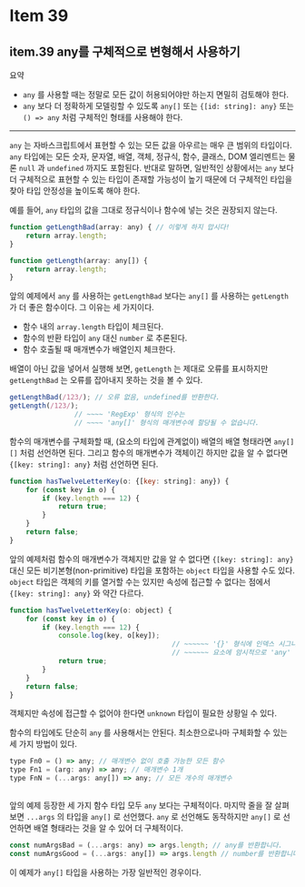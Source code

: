 # Item 39

## item.39 any를 구체적으로 변형해서 사용하기

요약

- `any` 를 사용할 때는 정말로 모든 값이 허용되어야만 하는지 면밀히 검토해야 한다.
- `any` 보다 더 정확하게 모델링할 수 있도록 `any[]` 또는 `{[id: string]: any}` 또는 `() => any` 처럼 구체적인 형태를 사용해야 한다.

---

`any` 는 자바스크립트에서 표현할 수 있는 모든 값을 아우르는 매우 큰 범위의 타입이다. `any` 타입에는 모든 숫자, 문자열, 배열, 객체, 정규식, 함수, 클래스, DOM 엘리멘트는 물론 `null` 과 `undefined` 까지도 포함된다. 반대로 말하면, 일반적인 상황에서는 `any` 보다 더 구체적으로 표현할 수 있는 타입이 존재할 가능성이 높기 때문에 더 구체적인 타입을 찾아 타입 안정성을 높이도록 해야 한다.

예를 들어, `any` 타입의 값을 그대로 정규식이나 함수에 넣는 것은 권장되지 않는다.

```jsx
function getLengthBad(array: any) { // 이렇게 하지 맙시다!
	return array.length;
}

function getLength(array: any[]) {
	return array.length;
}
```

앞의 예제에서 `any` 를 사용하는 `getLengthBad` 보다는 `any[]` 를 사용하는 `getLength` 가 더 좋은 함수이다. 그 이유는 세 가지이다.

- 함수 내의 `array.length` 타입이 체크된다.
- 함수의 반환 타입이 `any` 대신 `number` 로 추론된다.
- 함수 호출될 때 매개변수가 배열인지 체크한다.

배열이 아닌 값을 넣어서 실행해 보면, `getLength` 는 제대로 오류를 표시하지만 `getLengthBad` 는 오류를 잡아내지 못하는 것을 볼 수 있다.

```jsx
getLengthBad(/123/); // 오류 없음, undefined를 반환한다.
getLength(/123/);
				// ~~~~ 'RegExp' 형식의 인수는
				// ~~~~ 'any[]' 형식의 매개변수에 할당될 수 없습니다.
```

함수의 매개변수를 구체화할 때, (요소의 타입에 관계없이) 배열의 배열 형태라면 `any[][]` 처럼 선언하면 된다. 그리고 함수의 매개변수가 객체이긴 하지만 값을 알 수 없다면 `{[key: string]: any}` 처럼 선언하면 된다.

```jsx
function hasTwelveLetterKey(o: {[key: string]: any}) {
	for (const key in o) {
		if (key.length === 12) {
			return true;
		}
	}
	return false;
}
```

앞의 예제처럼 함수의 매개변수가 객체지만 값을 알 수 없다면 `{[key: string]: any}` 대신 모든 비기본형(non-primitive) 타입을 포함하는 `object` 타입을 사용할 수도 있다. `object` 타입은 객체의 키를 열거할 수는 있지만 속성에 접근할 수 없다는 점에서 `{[key: string]: any}` 와 약간 다르다.

```jsx
function hasTwelveLetterKey(o: object) {
	for (const key in o) {
		if (key.length === 12) {
			console.log(key, o[key]);
										// ~~~~~~ '{}' 형식에 인덱스 시그니처가 없으므로
										// ~~~~~~ 요소에 암시적으로 'any' 형식이 있습니다.
			return true;
		}
	}
	return false;
}
```

객체지만 속성에 접근할 수 없어야 한다면 `unknown` 타입이 필요한 상황일 수 있다.

함수의 타입에도 단순히 `any` 를 사용해서는 안된다. 최소한으로나마 구체화할 수 있는 세 가지 방법이 있다.

```jsx
type Fn0 = () => any; // 매개변수 없이 호출 가능한 모든 함수
type Fn1 = (arg: any) => any; // 매개변수 1개
type FnN = (...args: any[]) => any; // 모든 개수의 매개변수
																		// "Function" 타입과 동일하다.
```

앞의 예제 등장한 세 가지 함수 타입 모두 `any` 보다는 구체적이다. 마지막 줄을 잘 살펴보면 `...args` 의 타입을 `any[]` 로 선언했다. `any` 로 선언해도 동작하지만 `any[]` 로 선언하면 배열 형태라는 것을 알 수 있어 더 구체적이다.

```jsx
const numArgsBad = (...args: any) => args.length; // any를 반환합니다.
const numArgsGood = (...args: any[]) => args.length // number를 반환합니다.
```

이 예제가 `any[]` 타입을 사용하는 가장 일반적인 경우이다.
